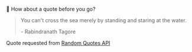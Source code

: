 📣 How about a quote before you go?

> You can't cross the sea merely by standing and staring at the water.
>
> <p>- Rabindranath Tagore</p>

Quote requested from [Random Quotes API](https://github.com/lukePeavey/quotable)
